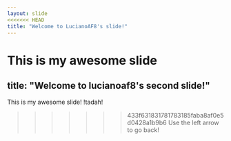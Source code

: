 ```yaml
---
layout: slide
<<<<<<< HEAD
title: "Welcome to LucianoAF8's slide!"
---
```

This is my awesome slide
=======
title: "Welcome to lucianoaf8's second slide!"
---
This is my awesome slide! !tadah!
>>>>>>> 433f631831781783185faba8af0e5d0428a1b9b6
Use the left arrow to go back!
